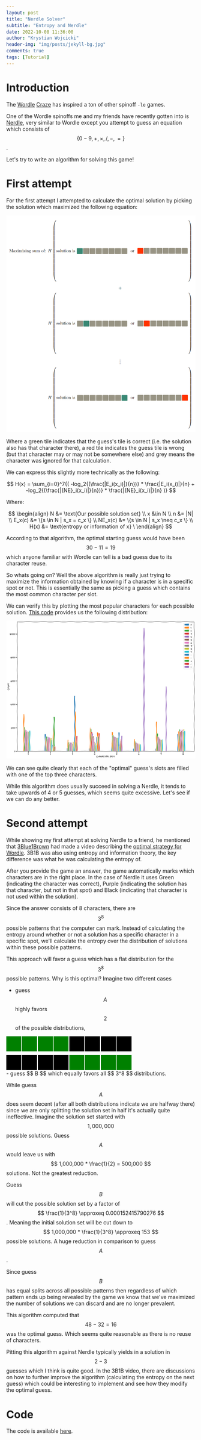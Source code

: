 ```yaml
---
layout: post
title: "Nerdle Solver"
subtitle: "Entropy and Nerdle"
date: 2022-10-08 11:36:00
author: "Krystian Wojcicki"
header-img: "img/posts/jekyll-bg.jpg"
comments: true
tags: [Tutorial]
---
```

<style>
.green {
    width: 40px;
    height: 40px;
    background-color: green;
    margin-right: 2px;
}
.black {
    width: 40px;
    height: 40px;
    background-color: black;
    margin-right: 2px;
}
</style>
<script type="text/javascript" async src='https://cdnjs.cloudflare.com/ajax/libs/mathjax/2.7.2/MathJax.js?config=TeX-MML-AM_CHTML'></script>

# Introduction

The [Wordle](https://www.nytimes.com/2022/01/31/business/media/new-york-times-wordle.html) [Craze](https://www.statista.com/chart/26765/wordle-monthly-visits-traffic/) has inspired a ton of other spinoff `-le` games. 

One of the Wordle spinoffs me and my friends have recently gotten into is [Nerdle](https://nerdlegame.com/), very similar to Wordle except you attempt to guess an equation which consists of $$ \{ 0-9, +, \times, /, -, = \} $$.

Let's try to write an algorithm for solving this game!

# First attempt

For the first attempt I attempted to calculate the optimal solution by picking the solution which maximized the following equation: 

![First entropy attempt](../img/posts/entropy_first_attempt.PNG)

Where a green tile indicates that the guess's tile is correct (i.e. the solution also has that character there), a red tile indicates the guess tile is wrong (but that character may or may not be somewhere else) and grey means the character was ignored for that calculation.

We can express this slightly more technically as the following:

$$ 
H(x) = \sum_{i=0}^7{(
  -log_2{(\frac{|E_i(x_i)|}{n})} * \frac{|E_i(x_i)|}{n} + 
  -log_2{(\frac{|{NE}_i(x_i)|}{n})} * \frac{|{NE}_i(x_i)|}{n}
  )} 
$$

Where: 

$$
\begin{align}
N &= \text{Our possible solution set} \\
x &\in N \\
n &= |N| \\
E_x(c) &= \{s \in N | s_x = c_x  \} \\
NE_x(c) &= \{s \in N | s_x \neq c_x \}  \\
H(x) &= \text{entropy or information of x} \
\end{align}
$$

According to that algorithm, the optimal starting guess would have been $$ 30-11=19 $$ which anyone familiar with Wordle can tell is a bad guess due to its character reuse.

So whats going on? Well the above algorithm is really just trying to maximize the information obtained by knowing if a character is in a specific spot or not. This is essentially the same as picking a guess which contains the most common character per slot.

We can verify this by plotting the most popular characters for each possible solution. [This code](https://colab.research.google.com/drive/1KUDrvAaLzt8VMxDh-LK4syBvtswU1auZ?usp=sharing) provides us the following distribution:

![First entropy attempt](../img/posts/nerdle_distribution.png)

We can see quite clearly that each of the "optimal" guess's slots are filled with one of the top three characters.

While this algorithm does usually succeed in solving a Nerdle, it tends to take upwards of 4 or 5 guesses, which seems quite excessive. Let's see if we can do any better.

# Second attempt

While showing my first attempt at solving Nerdle to a friend, he mentioned that [3Blue1Brown](https://www.youtube.com/c/3blue1brown) had made a video describing the [optimal strategy for Wordle](https://www.youtube.com/watch?v=v68zYyaEmEA&ab_channel=3Blue1Brown). 3B1B was also using entropy and information theory, the key difference was what he was calculating the entropy of.

After you provide the game an answer, the game automatically marks which characters are in the right place. In the case of Nerdle it uses Green (indicating the character was correct), Purple (indicating the solution has that character, but not in that spot) and Black (indicating that character is not used within the solution). 

Since the answer consists of 8 characters, there are $$ 3^8 $$ possible patterns that the computer can mark. Instead of calculating the entropy around whether or not a solution has a specific character in a specific spot, we'll calculate the entropy over the distribution of solutions within these possible patterns. 


This approach will favor a guess which has a flat distribution for the $$ 3^8 $$ possible patterns. Why is this optimal? Imagine two different cases

- guess $$ A $$ highly favors $$ 2 $$ of the possible distributions, 
<div style="display:flex;height:50px;">
<div class="green"></div>
<div class="green"></div>
<div class="green"></div>
<div class="green"></div>
<div class="black"></div>
<div class="black"></div>
<div class="black"></div>
<div class="black"></div>
</div>

<div style="display:flex;height:40px;">
<div class="black"></div>
<div class="black"></div>
<div class="black"></div>
<div class="black"></div>
<div class="green"></div>
<div class="green"></div>
<div class="green"></div>
<div class="green"></div>
</div>
- guess $$ B $$ which equally favors all $$ 3^8 $$ distributions.

While guess $$ A $$ does seem decent (after all both distributions indicate we are halfway there) since we are only splitting the solution set in half it's actually quite ineffective. Imagine the solution set started with $$ 1,000,000 $$ possible solutions. Guess $$ A $$ would leave us with $$ 1,000,000 * \frac{1}{2} = 500,000 $$ solutions. Not the greatest reduction.

Guess $$ B $$ will cut the possible solution set by a factor of $$ \frac{1}{3^8} \approxeq 0.000152415790276 $$. Meaning the initial solution set will be cut down to $$ 1,000,000 * \frac{1}{3^8} \approxeq 153 $$ possible solutions. A huge reduction in comparison to guess $$ A $$.

Since guess $$ B $$ has equal splits across all possible patterns then regardless of which pattern ends up being revealed by the game we know that we've maximized the number of solutions we can discard and are no longer prevalent.

This algorithm computed that $$ 48-32=16 $$ was the optimal guess. Which seems quite reasonable as there is no reuse of characters.

Pitting this algorithm against Nerdle typically yields in a solution in $$ 2-3 $$ guesses which I think is quite good. In the 3B1B video, there are discussions on how to further improve the algorithm (calculating the entropy on the next guess) which could be interesting to implement and see how they modify the optimal guess.

# Code 

The code is available [here](https://github.com/kwojcicki/nerdle-solver). 